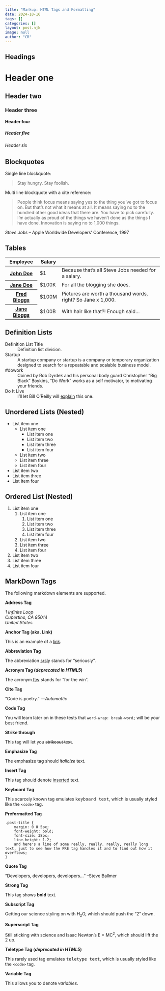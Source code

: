 ```yaml
---
title: "Markup: HTML Tags and Formatting"
date: 2024-10-16
tags: []
categories: []
layout: post.njk
image: null
author: "CR"
---
```


## Headings

# Header one
## Header two
### Header three
#### Header four
##### Header five
###### Header six

## Blockquotes

Single line blockquote:

> Stay hungry. Stay foolish.

Multi line blockquote with a cite reference:

> People think focus means saying yes to the thing you&#8217;ve got to focus on. But that&#8217;s not what it means at all. It means saying no to the hundred other good ideas that there are. 
> You have to pick carefully. I&#8217;m actually as proud of the things we haven&#8217;t done as the things I have done. Innovation is saying no to 1,000 things.

<cite>Steve Jobs</cite> &#8211; Apple Worldwide Developers&#8217; Conference, 1997

## Tables

<table>
<thead>
<tr>
<th>Employee</th>
<th>Salary</th>
<th></th>
</tr>
</thead>
<tbody>
<tr>
<th><a href="http://example.org/">John Doe</a></th>
<td>$1</td>
<td>Because that&#8217;s all Steve Jobs needed for a salary.</td>
</tr>
<tr>
<th><a href="http://example.org/">Jane Doe</a></th>
<td>$100K</td>
<td>For all the blogging she does.</td>
</tr>
<tr>
<th><a href="http://example.org/">Fred Bloggs</a></th>
<td>$100M</td>
<td>Pictures are worth a thousand words, right? So Jane x 1,000.</td>
</tr>
<tr>
<th><a href="http://example.org/">Jane Bloggs</a></th>
<td>$100B</td>
<td>With hair like that?! Enough said&#8230;</td>
</tr>
</tbody>
</table>


## Definition Lists

<dl>
<dt>Definition List Title</dt>
<dd>Definition list division.</dd>
<dt>Startup</dt>
<dd>A startup company or startup is a company or temporary organization designed to search for a repeatable and scalable business model.</dd>
<dt>#dowork</dt>
<dd>Coined by Rob Dyrdek and his personal body guard Christopher &#8220;Big Black&#8221; Boykins, &#8220;Do Work&#8221; works as a self motivator, to motivating your friends.</dd>
<dt>Do It Live</dt>
<dd>I&#8217;ll let Bill O&#8217;Reilly will <a title="We'll Do It Live" href="https://www.youtube.com/watch?v=O_HyZ5aW76c">explain</a> this one.</dd>
</dl>

## Unordered Lists (Nested)

- List item one
  - List item one
    - List item one
    - List item two 
    - List item three
    - List item four
  - List item two
  - List item three
  - List item four
- List item two
- List item three
- List item four

## Ordered List (Nested)

1. List item one
    1. List item one
        1. List item one
        2. List item two
        3. List item three
         4. List item four
    1. List item two  
    2. List item three
    3. List item four
2. List item two
3. List item three
4. List item four

## MarkDown Tags

The following markdown elements are supported.

**Address Tag**

<address>1 Infinite Loop<br/>
Cupertino, CA 95014<br/>
United States</address>

**Anchor Tag (aka. Link)**

<p>This is an example of a <a title="Apple" href="http://apple.com">link</a>.</p>

**Abbreviation Tag**

<p>The abbreviation <abbr title="Seriously">srsly</abbr> stands for &#8220;seriously&#8221;.</p>

**Acronym Tag (<em>deprecated in HTML5</em>)**

<p>The acronym <acronym title="For The Win">ftw</acronym> stands for &#8220;for the win&#8221;.</p>


**Cite Tag**

<p>&#8220;Code is poetry.&#8221; &#8212;<cite>Automattic</cite></p>

**Code Tag**

You will learn later on in these tests that `word-wrap: break-word;` will be your best friend.

**Strike through**

This tag will let you ~~strikeout text~~.</p>

**Emphasize Tag**

The emphasize tag should *italicize* text.

**Insert Tag**

<p>This tag should denote <ins>inserted</ins> text.</p>

**Keyboard Tag**

<p>This scarcely known tag emulates <kbd>keyboard text</kbd>, which is usually styled like the <code>&lt;code&gt;</code> tag.</p>

**Preformatted Tag**

```
.post-title {
 	margin: 0 0 5px;
    font-weight: bold;
    font-size: 38px;
    line-height: 1.2;
    and here's a line of some really, really, really, really long text, just to see how the PRE tag handles it and to find out how it overflows;
}
```

**Quote Tag**

<p><q>Developers, developers, developers&#8230;</q> &#8211;Steve Ballmer</p>


**Strong Tag**

This tag shows **bold** text.


**Subscript Tag**

<p>Getting our science styling on with H<sub>2</sub>O, which should push the &#8220;2&#8221; down.</p>

**Superscript Tag**

<p>Still sticking with science and Isaac Newton&#8217;s E = MC<sup>2</sup>, which should lift the 2 up.</p>

**Teletype Tag <strong>(<em>deprecated in HTML5</em>)</strong>**

<p>This rarely used tag emulates <tt>teletype text</tt>, which is usually styled like the <code>&lt;code&gt;</code> tag.</p>

**Variable Tag**

<p>This allows you to denote <var>variables</var>.</p>